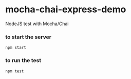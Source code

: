 # mocha-chai-express-demo
NodeJS test with Mocha/Chai

### to start the server
```
npm start
```

### to run the test
```
npm test
```
